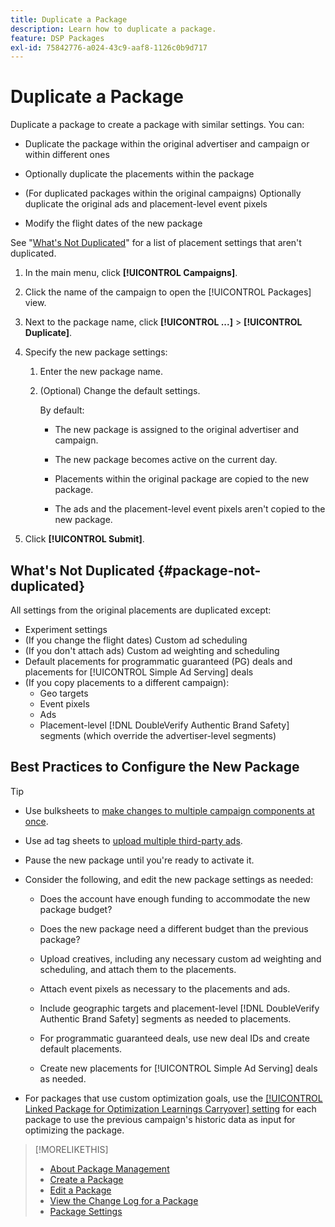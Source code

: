 ```yaml
---
title: Duplicate a Package
description: Learn how to duplicate a package.
feature: DSP Packages
exl-id: 75842776-a024-43c9-aaf8-1126c0b9d717
---
```

# Duplicate a Package

Duplicate a package to create a package with similar settings. You can:

* Duplicate the package within the original advertiser and campaign or within different ones

* Optionally duplicate the placements within the package

* (For duplicated packages within the original campaigns) Optionally duplicate the original ads and placement-level event pixels

* Modify the flight dates of the new package

See "[What's Not Duplicated](#package-not-duplicated)" for a list of placement settings that aren't duplicated.

1. In the main menu, click **[!UICONTROL Campaigns]**.

1. Click the name of the campaign to open the [!UICONTROL Packages] view.

1. Next to the package name, click  **[!UICONTROL ...]** > **[!UICONTROL Duplicate]**.

1. Specify the new package settings:

    1. Enter the new package name.

    1. (Optional) Change the default settings.

         By default:

         * The new package is assigned to the original advertiser and campaign.

         * The new package becomes active on the current day.<!-- and the flight continues for NN  days. -->

         * Placements within the original package are copied to the new package.

         * The ads and the placement-level event pixels aren't copied to the new package.

1. Click **[!UICONTROL Submit]**.

## What's Not Duplicated {#package-not-duplicated}

All settings from the original placements are duplicated except:

* Experiment settings
* (If you change the flight dates) Custom ad scheduling
* (If you don't attach ads) Custom ad weighting and scheduling
* Default placements for programmatic guaranteed (PG) deals and placements for [!UICONTROL Simple Ad Serving] deals
* (If you copy placements to a different campaign):
    * Geo targets
    * Event pixels
    * Ads
    * Placement-level [!DNL DoubleVerify Authentic Brand Safety] segments (which override the advertiser-level segments)

## Best Practices to Configure the New Package

>[!TIP]
>
>* Use bulksheets to [make changes to multiple campaign components at once](/help/dsp/campaign-management/campaign-components-review-edit.md).
* Use ad tag sheets to [upload multiple third-party ads](/help/dsp/campaign-management/ads/ad-create-multiple.md). 

* Pause the new package until you're ready to activate it.

* Consider the following, and edit the new package settings as needed:

  * Does the account have enough funding to accommodate the new package budget?

  * Does the new package need a different budget than the previous package?

  * Upload creatives, including any necessary custom ad weighting and scheduling, and attach them to the placements. 

  * Attach event pixels as necessary to the placements and ads.

  * Include geographic targets and placement-level [!DNL DoubleVerify Authentic Brand Safety] segments as needed to placements.

  * For programmatic guaranteed deals, use new deal IDs and create default placements.

  * Create new placements for [!UICONTROL Simple Ad Serving] deals as needed.

* For packages that use custom optimization goals, use the [[!UICONTROL Linked Package for Optimization Learnings Carryover] setting](/help/dsp/campaign-management/packages/package-settings.md) for each package to use the previous campaign's historic data as input for optimizing the package.

>[!MORELIKETHIS]
>
>* [About Package Management](package-about.md)
>* [Create a Package](package-create.md)
>* [Edit a Package](package-edit.md)
>* [View the Change Log for a Package](package-change-log.md)
>* [Package Settings](package-settings.md)
